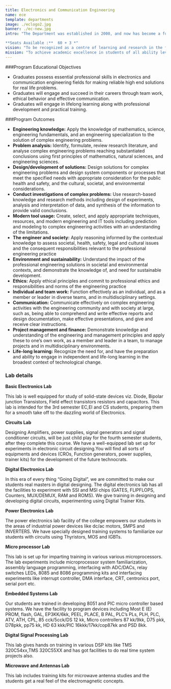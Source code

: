 ```yaml
---
title: Electronics and Communication Engineering
name: ece
template: departments
image: ./eclogo2.jpg
banner: ./ec-new.jpg
intro: "The Department was established in 2000, and now has become a full-fledged department with advanced laboratory facilities to train the students to meet the current needs of the fast changing industrial scenario.

**Seats Available :**  60 + 3 *"
vision: "To be recognized as a centre of learning and research in the field of Electronics and Communication Engineering that produce high calibre engineers for the benefit of society."
mission: "To achieve academic excellence in students of all ability levels through periodically updated curriculum, collaborative ventures with industries and effective teaching learning process with an ambience of wholesome Knowledge, Humanity, Creativity & Innovation."
---
```


###Program Educational Objectives
- Graduates possess essential professional skills in electronics and communication engineering fields for making reliable high end solutions for real life problems.
- Graduates will engage and succeed in their careers through team work, ethical behavior and effective communication.
- Graduates will engage in lifelong learning along with professional development and practical training.

###Program Outcomes
- **Engineering knowledge:** Apply the knowledge of mathematics, science, engineering fundamentals, and an engineering specialization to the solution of complex engineering problems.
- **Problem analysis:** Identify, formulate, review research literature, and analyse complex engineering problems reaching substantiated conclusions using first principles of mathematics, natural sciences, and engineering sciences.
- **Design/development of solutions:** Design solutions for complex engineering problems and design system components or processes that meet the specified needs with appropriate consideration for the public health and safety, and the cultural, societal, and environmental considerations.
- **Conduct investigations of complex problems:** Use research-based knowledge and research methods including design of experiments, analysis and interpretation of data, and synthesis of the information to provide valid conclusions.
- **Modern tool usage:** Create, select, and apply appropriate techniques, resources, and modern engineering and IT tools including prediction and modeling to complex engineering activities with an understanding of the limitations.
- **The engineer and society:** Apply reasoning informed by the contextual knowledge to assess societal, health, safety, legal and cultural issues and the consequent responsibilities relevant to the professional engineering practice
- **Environment and sustainability:** Understand the impact of the professional engineering solutions in societal and environmental contexts, and demonstrate the knowledge of, and need for sustainable development.
- **Ethics:** Apply ethical principles and commit to professional ethics and responsibilities and norms of the engineering practice
- **Individual and team work:** Function effectively as an individual, and as a member or leader in diverse teams, and in multidisciplinary settings.
- **Communication:** Communicate effectively on complex engineering activities with the engineering community and with society at large, such as, being able to comprehend and write effective reports and design documentation, make effective presentations, and give and receive clear instructions.
- **Project management and finance:** Demonstrate knowledge and understanding of the engineering and management principles and apply these to one’s own work, as a member and leader in a team, to manage projects and in multidisciplinary environments.
- **Life-long learning:** Recognize the need for, and have the preparation and ability to engage in independent and life-long learning in the broadest context of technological change.

### Lab details

**Basic Electronics Lab**

This lab is well equipped for study of solid-state devices viz. Diode, Bipolar junction Transistors, Field effect transistors resistors and capacitors. This lab is intended for the 3rd semester EC,EI and CS students, preparing them for a smooth take off to the dazzling world of Electronics.

**Circuits Lab**

Designing Amplifiers, power supplies, signal generators and signal conditioner circuits, will be just child play for the fourth semester students, after they complete this course. We have a well-equipped lab set up for experiments in electronic circuit designing.You will find all sorts of equipments and devices (CROs, Function generators, power supplies, trainer kits) for the development of the future technocrats.

**Digital Electronics Lab**

In this era of every thing “Going Digital”, we are committed to make our students real masters in digital designing. The digital electronics lab has all the facilities to experiment with SSI and MSI chips (GATES, FLIPFLOPS, Counters, MUX/DEMUX, RAM and ROMS). We give training in designing and developing digital circuits, experimenting using Digital Trainer Kits.

**Power Electronics Lab**

The power electronics lab facility of the college empowers our students in the areas of industrial power devices like dc/ac motors, SMPS and INVERTERS. We have specially designed training systems to familiarize our students with circuits using Thyristors, MOS and IGBTs.

**Micro processor Lab**

This lab is set up for imparting training in various various microprocessors. The lab experiments include microprocessor system familiarization, assembly language programming, interfacing with ADC/DACs, relay switches LEDs, 8085 and 8086 programming kits and interfacing experiments like interrupt controller, DMA interface, CRT, centronics port, serial port etc.

**Embedded Systems Lab**

Our students are trained in developing 8051 and PIC micro controller based systems. We have the facility to program devices including Most E (E) PROM, flash, GAL, EP3KK/6kk, PEEL, PLACE, B PAL, PLC’s PLs, PLH, PLC, ATV, ATH, CPL, 85 cck/5cck/DS 12 kk, Micro controllers 87 kk/9kk, D75 pkk, D78pkk, pp75 kk, HD 63 kkk/PIC 16kkk/17kk/cop87kk and PSD 8kk.

**Digital Signal Processing Lab**

This lab gives hands on training in various DSP kits like TMS 320C54xx,TMS 320C55XX and has got facilities to do real time system projects also.

**Microwave and Antennas Lab**

This lab includes training kits for microwave antenna studies and the students get a real feel of the electromagnetic concepts.
